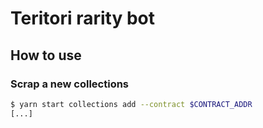 # Teritori rarity bot

## How to use

### Scrap a new collections

```bash
$ yarn start collections add --contract $CONTRACT_ADDR
[...]
```

### 
